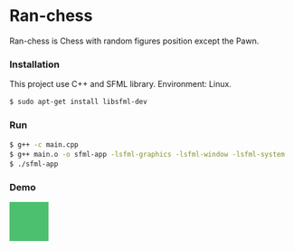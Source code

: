 # Ran-chess

Ran-chess is Chess with random figures position except the Pawn.

### Installation

This project use C++ and SFML library.
Environment: Linux.

```sh
$ sudo apt-get install libsfml-dev
```

### Run 

```sh
$ g++ -c main.cpp
$ g++ main.o -o sfml-app -lsfml-graphics -lsfml-window -lsfml-system 
$ ./sfml-app
```

### Demo

![](image/fill.png)
